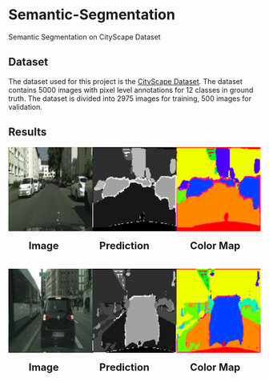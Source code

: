 # Semantic-Segmentation
Semantic Segmentation on CityScape Dataset

## Dataset
The dataset used for this project is the [CityScape Dataset](https://www.cityscapes-dataset.com/). The dataset contains 5000 images with pixel level annotations for 12 classes in ground truth. The dataset is divided into 2975 images for training, 500 images for validation.

## Results
<!-- display images -->
<div style="display: flex; justify-content: space-around;">
<img src="./assets/image.jpg" width="200"/>
<img src="./assets/prediction.jpg" width="200"/>
<img src="./assets/colormap.png" width="200"/>
</div>
<br />
<div style="display: flex; justify-content: space-around; font-weight: bold; font-size: 20px;">
    <span>Image</span>
    <span>Prediction</span>
    <span>Color Map</span>
</div>
<br />
<br />

<div style="display: flex; justify-content: space-around;">
<img src="./assets/image2.jpg" width="200"/>
<img src="./assets/prediction2.jpg" width="200"/>
<img src="./assets/colormap2.png" width="200"/>
</div>
<br />
<div style="display: flex; justify-content: space-around; font-weight: bold; font-size: 20px;">
    <span>Image</span>
    <span>Prediction</span>
    <span>Color Map</span>
</div>
